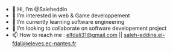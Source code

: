 - 👋 Hi, I’m @Saleheddin
- 👀 I’m interested in web & Game developpement 
- 🌱 I’m currently learning software engineering
- 💞️ I’m looking to collaborate on software developement project
- 📫 How to reach me :  elfdali31@gmail.com  || saleh-eddine.el-fdali@eleves.ec-nantes.fr 

<!---
Saleheddin/Saleheddin is a ✨ special ✨ repository because its `README.md` (this file) appears on your GitHub profile.
You can click the Preview link to take a look at your changes.
--->
